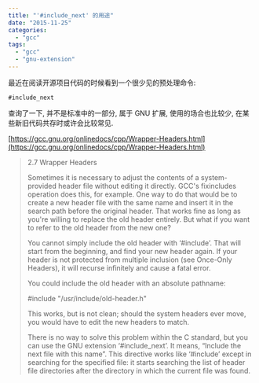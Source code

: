 ```yaml
---
title: "'#include_next' 的用途"
date: "2015-11-25"
categories: 
  - "gcc"
tags: 
  - "gcc"
  - "gnu-extension"
---
```


最近在阅读开源项目代码的时候看到一个很少见的预处理命令:

`#include_next`

查询了一下, 并不是标准中的一部分, 属于 GNU 扩展, 使用的场合也比较少, 在某些新旧代码共存时或许会比较常见.

[https://gcc.gnu.org/onlinedocs/cpp/Wrapper-Headers.html](https://gcc.gnu.org/onlinedocs/cpp/Wrapper-Headers.html)

> 2.7 Wrapper Headers
> 
> Sometimes it is necessary to adjust the contents of a system-provided header file without editing it directly. GCC's fixincludes operation does this, for example. One way to do that would be to create a new header file with the same name and insert it in the search path before the original header. That works fine as long as you're willing to replace the old header entirely. But what if you want to refer to the old header from the new one?
> 
> You cannot simply include the old header with ‘#include’. That will start from the beginning, and find your new header again. If your header is not protected from multiple inclusion (see Once-Only Headers), it will recurse infinitely and cause a fatal error.
> 
> You could include the old header with an absolute pathname:
> 
> #include "/usr/include/old-header.h"
> 
> This works, but is not clean; should the system headers ever move, you would have to edit the new headers to match.
> 
> There is no way to solve this problem within the C standard, but you can use the GNU extension ‘#include\_next’. It means, “Include the next file with this name”. This directive works like ‘#include’ except in searching for the specified file: it starts searching the list of header file directories after the directory in which the current file was found.
